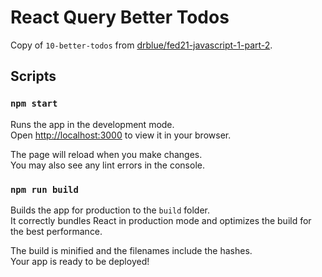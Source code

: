 # React Query Better Todos

Copy of `10-better-todos` from [drblue/fed21-javascript-1-part-2](https://github.com/drblue/fed21-javascript-1-part-2/tree/lesson-35/10-better-todos).

## Scripts

### `npm start`

Runs the app in the development mode.\
Open [http://localhost:3000](http://localhost:3000) to view it in your browser.

The page will reload when you make changes.\
You may also see any lint errors in the console.

### `npm run build`

Builds the app for production to the `build` folder.\
It correctly bundles React in production mode and optimizes the build for the best performance.

The build is minified and the filenames include the hashes.\
Your app is ready to be deployed!

